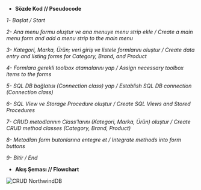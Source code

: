 * <b> Sözde Kod // Pseudocode </b> 

<i> 1- Başlat / Start

2- Ana menu formu oluştur ve ana menuye menu strip ekle / Create a main menu form and add a menu strip to the main menu

3- Kategori, Marka, Ürün; veri giriş ve listele formlarını oluştur / Create data entry and listing forms for Category, Brand, and Product

4- Formlara gerekli toolbox atamalarını yap / Assign necessary toolbox items to the forms

5- SQL DB bağlatısı (Connection class) yap / Establish SQL DB connection (Connection class)

6- SQL View ve Storage Procedure oluştur / Create SQL Views and Stored Procedures

7- CRUD metodlarının Class'larını (Kategori, Marka, Ürün) oluştur / Create CRUD method classes (Category, Brand, Product)

8- Metodları form butonlarına entegre et / Integrate methods into form buttons


9- Bitir / End
</i>

* <b> Akış Şeması // Flowchart </b>

![CRUD NorthwindDB](https://github.com/hmtcan/CRUD.NorthwindDB/assets/100353650/35d45c4d-de8a-4a9e-953f-cf4a83328fc8)

